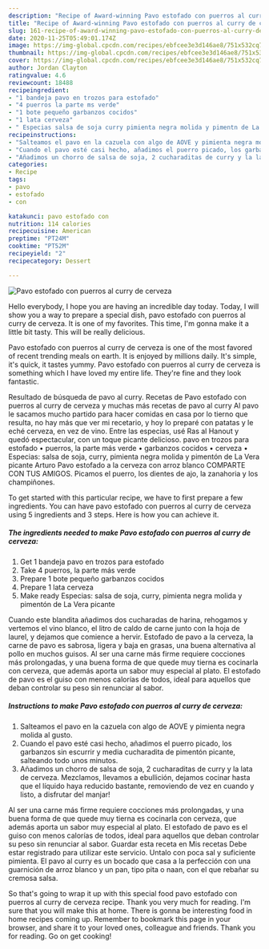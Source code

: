 ```yaml
---
description: "Recipe of Award-winning Pavo estofado con puerros al curry de cerveza"
title: "Recipe of Award-winning Pavo estofado con puerros al curry de cerveza"
slug: 161-recipe-of-award-winning-pavo-estofado-con-puerros-al-curry-de-cerveza
date: 2020-11-25T05:49:01.174Z
image: https://img-global.cpcdn.com/recipes/ebfcee3e3d146ae8/751x532cq70/pavo-estofado-con-puerros-al-curry-de-cerveza-foto-principal.jpg
thumbnail: https://img-global.cpcdn.com/recipes/ebfcee3e3d146ae8/751x532cq70/pavo-estofado-con-puerros-al-curry-de-cerveza-foto-principal.jpg
cover: https://img-global.cpcdn.com/recipes/ebfcee3e3d146ae8/751x532cq70/pavo-estofado-con-puerros-al-curry-de-cerveza-foto-principal.jpg
author: Jordan Clayton
ratingvalue: 4.6
reviewcount: 18488
recipeingredient:
- "1 bandeja pavo en trozos para estofado"
- "4 puerros la parte ms verde"
- "1 bote pequeño garbanzos cocidos"
- "1 lata cerveza"
- " Especias salsa de soja curry pimienta negra molida y pimentn de La Vera picante"
recipeinstructions:
- "Salteamos el pavo en la cazuela con algo de AOVE y pimienta negra molida al gusto."
- "Cuando el pavo esté casi hecho, añadimos el puerro picado, los garbanzos sin escurrir y media cucharadita de pimentón picante, salteando todo unos minutos."
- "Añadimos un chorro de salsa de soja, 2 cucharaditas de curry y la lata de cerveza. Mezclamos, llevamos a ebullición, dejamos cocinar hasta que el líquido haya reducido bastante, removiendo de vez en cuando y listo, a disfrutar del manjar!"
categories:
- Recipe
tags:
- pavo
- estofado
- con

katakunci: pavo estofado con 
nutrition: 114 calories
recipecuisine: American
preptime: "PT24M"
cooktime: "PT52M"
recipeyield: "2"
recipecategory: Dessert

---
```



![Pavo estofado con puerros al curry de cerveza](https://img-global.cpcdn.com/recipes/ebfcee3e3d146ae8/751x532cq70/pavo-estofado-con-puerros-al-curry-de-cerveza-foto-principal.jpg)

Hello everybody, I hope you are having an incredible day today. Today, I will show you a way to prepare a special dish, pavo estofado con puerros al curry de cerveza. It is one of my favorites. This time, I'm gonna make it a little bit tasty. This will be really delicious.

Pavo estofado con puerros al curry de cerveza is one of the most favored of recent trending meals on earth. It is enjoyed by millions daily. It's simple, it's quick, it tastes yummy. Pavo estofado con puerros al curry de cerveza is something which I have loved my entire life. They're fine and they look fantastic.

Resultado de búsqueda de pavo al curry. Recetas de Pavo estofado con puerros al curry de cerveza y muchas más recetas de pavo al curry Al pavo le sacamos mucho partido para hacer comidas en casa por lo tierno que resulta, no hay más que ver mi recetario, y hoy lo preparé con patatas y le eché cerveza, en vez de vino. Entre las especias, usé Ras al Hanout y quedó espectacular, con un toque picante delicioso. pavo en trozos para estofado • puerros, la parte más verde • garbanzos cocidos • cerveza • Especias: salsa de soja, curry, pimienta negra molida y pimentón de La Vera picante Arturo Pavo estofado a la cerveza con arroz blanco COMPARTE CON TUS AMIGOS. Picamos el puerro, los dientes de ajo, la zanahoria y los champiñones.


To get started with this particular recipe, we have to first prepare a few ingredients. You can have pavo estofado con puerros al curry de cerveza using 5 ingredients and 3 steps. Here is how you can achieve it.

<!--inarticleads1-->

##### The ingredients needed to make Pavo estofado con puerros al curry de cerveza:

1. Get 1 bandeja pavo en trozos para estofado
1. Take 4 puerros, la parte más verde
1. Prepare 1 bote pequeño garbanzos cocidos
1. Prepare 1 lata cerveza
1. Make ready  Especias: salsa de soja, curry, pimienta negra molida y pimentón de La Vera picante


Cuando este blandita añadimos dos cucharadas de harina, rehogamos y vertemos el vino blanco, el litro de caldo de carne junto con la hoja de laurel, y dejamos que comience a hervir. Estofado de pavo a la cerveza, la carne de pavo es sabrosa, ligera y baja en grasas, una buena alternativa al pollo en muchos guisos. Al ser una carne más firme requiere cocciones más prolongadas, y una buena forma de que quede muy tierna es cocinarla con cerveza, que además aporta un sabor muy especial al plato. El estofado de pavo es el guiso con menos calorías de todos, ideal para aquellos que deban controlar su peso sin renunciar al sabor. 

<!--inarticleads2-->

##### Instructions to make Pavo estofado con puerros al curry de cerveza:

1. Salteamos el pavo en la cazuela con algo de AOVE y pimienta negra molida al gusto.
1. Cuando el pavo esté casi hecho, añadimos el puerro picado, los garbanzos sin escurrir y media cucharadita de pimentón picante, salteando todo unos minutos.
1. Añadimos un chorro de salsa de soja, 2 cucharaditas de curry y la lata de cerveza. Mezclamos, llevamos a ebullición, dejamos cocinar hasta que el líquido haya reducido bastante, removiendo de vez en cuando y listo, a disfrutar del manjar!


Al ser una carne más firme requiere cocciones más prolongadas, y una buena forma de que quede muy tierna es cocinarla con cerveza, que además aporta un sabor muy especial al plato. El estofado de pavo es el guiso con menos calorías de todos, ideal para aquellos que deban controlar su peso sin renunciar al sabor. Guardar esta receta en Mis recetas Debe estar registrado para utilizar este servicio. Untalo con poca sal y suficiente pimienta. El pavo al curry es un bocado que casa a la perfección con una guarnición de arroz blanco y un pan, tipo pita o naan, con el que rebañar su cremosa salsa. 

So that's going to wrap it up with this special food pavo estofado con puerros al curry de cerveza recipe. Thank you very much for reading. I'm sure that you will make this at home. There is gonna be interesting food in home recipes coming up. Remember to bookmark this page in your browser, and share it to your loved ones, colleague and friends. Thank you for reading. Go on get cooking!
